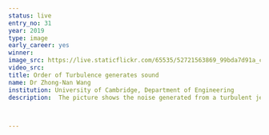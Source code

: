 ```yaml
---
status: live
entry_no: 31
year: 2019
type: image 
early_career: yes 
winner:
image_src: https://live.staticflickr.com/65535/52721563869_99bda7d91a_c_d.jpg
video_src: 
title: Order of Turbulence generates sound
name: Dr Zhong-Nan Wang
institution: University of Cambridge, Department of Engineering
description:  The picture shows the noise generated from a turbulent jet interacting with a flat plate. This is a simplfied model of an aero-engine installed under a wing. Coherent structures, shown in Q-criterion, roll up at the edge of jet plume, indicating an underlying order of turbulence. Acoustic waves, indicated by the background gray-scale contours, are produced by the flow structures and their interactions with the plate trailing edge. 


  
---
```

